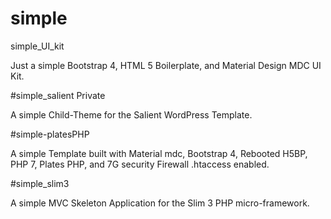 # simple

simple_UI_kit

Just a simple Bootstrap 4, HTML 5 Boilerplate, and Material Design MDC UI Kit.

#simple_salient Private

A simple Child-Theme for the Salient WordPress Template.

#simple-platesPHP

A simple Template built with Material mdc, Bootstrap 4, Rebooted H5BP, PHP 7, Plates PHP, and 7G security Firewall .htaccess enabled.

#simple_slim3

A simple MVC Skeleton Application for the Slim 3 PHP micro-framework.

